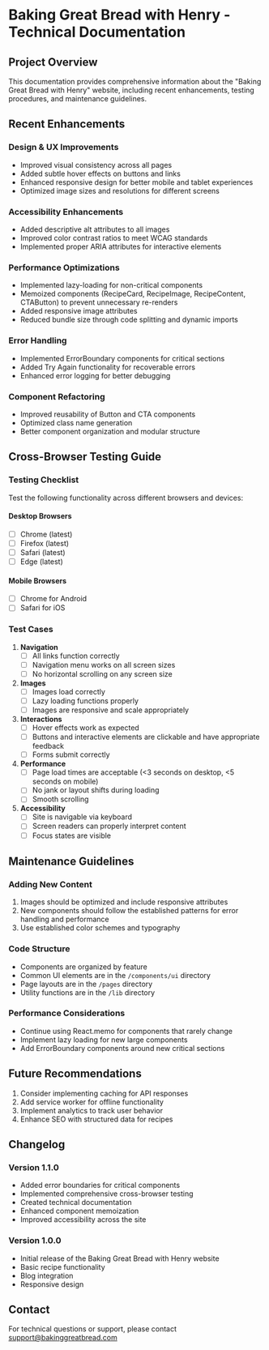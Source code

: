 
# Baking Great Bread with Henry - Technical Documentation

## Project Overview
This documentation provides comprehensive information about the "Baking Great Bread with Henry" website, including recent enhancements, testing procedures, and maintenance guidelines.

## Recent Enhancements

### Design & UX Improvements
- Improved visual consistency across all pages
- Added subtle hover effects on buttons and links
- Enhanced responsive design for better mobile and tablet experiences
- Optimized image sizes and resolutions for different screens

### Accessibility Enhancements
- Added descriptive alt attributes to all images
- Improved color contrast ratios to meet WCAG standards
- Implemented proper ARIA attributes for interactive elements

### Performance Optimizations
- Implemented lazy-loading for non-critical components
- Memoized components (RecipeCard, RecipeImage, RecipeContent, CTAButton) to prevent unnecessary re-renders
- Added responsive image attributes
- Reduced bundle size through code splitting and dynamic imports

### Error Handling
- Implemented ErrorBoundary components for critical sections
- Added Try Again functionality for recoverable errors
- Enhanced error logging for better debugging

### Component Refactoring
- Improved reusability of Button and CTA components
- Optimized class name generation
- Better component organization and modular structure

## Cross-Browser Testing Guide

### Testing Checklist
Test the following functionality across different browsers and devices:

#### Desktop Browsers
- [ ] Chrome (latest)
- [ ] Firefox (latest)
- [ ] Safari (latest)
- [ ] Edge (latest)

#### Mobile Browsers
- [ ] Chrome for Android
- [ ] Safari for iOS

### Test Cases
1. **Navigation**
   - [ ] All links function correctly
   - [ ] Navigation menu works on all screen sizes
   - [ ] No horizontal scrolling on any screen size

2. **Images**
   - [ ] Images load correctly
   - [ ] Lazy loading functions properly
   - [ ] Images are responsive and scale appropriately

3. **Interactions**
   - [ ] Hover effects work as expected
   - [ ] Buttons and interactive elements are clickable and have appropriate feedback
   - [ ] Forms submit correctly

4. **Performance**
   - [ ] Page load times are acceptable (<3 seconds on desktop, <5 seconds on mobile)
   - [ ] No jank or layout shifts during loading
   - [ ] Smooth scrolling

5. **Accessibility**
   - [ ] Site is navigable via keyboard
   - [ ] Screen readers can properly interpret content
   - [ ] Focus states are visible

## Maintenance Guidelines

### Adding New Content
1. Images should be optimized and include responsive attributes
2. New components should follow the established patterns for error handling and performance
3. Use established color schemes and typography

### Code Structure
- Components are organized by feature
- Common UI elements are in the `/components/ui` directory
- Page layouts are in the `/pages` directory
- Utility functions are in the `/lib` directory

### Performance Considerations
- Continue using React.memo for components that rarely change
- Implement lazy loading for new large components
- Add ErrorBoundary components around new critical sections

## Future Recommendations
1. Consider implementing caching for API responses
2. Add service worker for offline functionality
3. Implement analytics to track user behavior
4. Enhance SEO with structured data for recipes

## Changelog

### Version 1.1.0
- Added error boundaries for critical components
- Implemented comprehensive cross-browser testing
- Created technical documentation
- Enhanced component memoization
- Improved accessibility across the site

### Version 1.0.0
- Initial release of the Baking Great Bread with Henry website
- Basic recipe functionality
- Blog integration
- Responsive design

## Contact
For technical questions or support, please contact [support@bakinggreatbread.com](mailto:support@bakinggreatbread.com)
